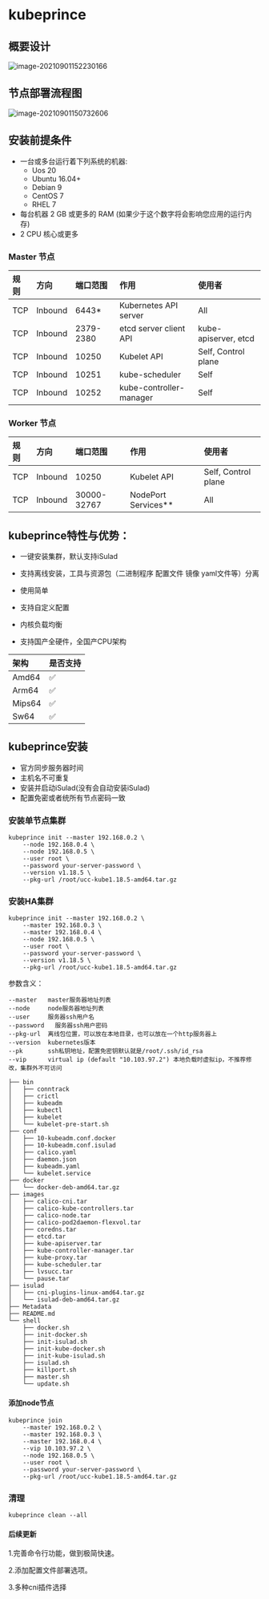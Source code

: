 # kubeprince

## 概要设计
![image-20210901152230166](https://cdn.jsdelivr.net/gh/hellocloudnative/PicGoimages@main/202109/image-20210901152230166.png)

## 节点部署流程图
![image-20210901150732606](https://cdn.jsdelivr.net/gh/hellocloudnative/PicGoimages@main/202109/image-20210901150732606.png)


## 安装前提条件

- 一台或多台运行着下列系统的机器:
  - Uos 20
  - Ubuntu 16.04+
  - Debian 9
  - CentOS 7
  - RHEL 7
- 每台机器 2 GB 或更多的 RAM (如果少于这个数字将会影响您应用的运行内存)
- 2 CPU 核心或更多


### Master 节点

| 规则 | 方向    | 端口范围  | 作用                    | 使用者               |
| :--- | :------ | :-------- | :---------------------- | :------------------- |
| TCP  | Inbound | 6443*     | Kubernetes API server   | All                  |
| TCP  | Inbound | 2379-2380 | etcd server client API  | kube-apiserver, etcd |
| TCP  | Inbound | 10250     | Kubelet API             | Self, Control plane  |
| TCP  | Inbound | 10251     | kube-scheduler          | Self                 |
| TCP  | Inbound | 10252     | kube-controller-manager | Self                 |

### Worker 节点

| 规则 | 方向    | 端口范围    | 作用                | 使用者              |
| :--- | :------ | :---------- | :------------------ | :------------------ |
| TCP  | Inbound | 10250       | Kubelet API         | Self, Control plane |
| TCP  | Inbound | 30000-32767 | NodePort Services** | All                 |

## kubeprince特性与优势：
- 一键安装集群，默认支持iSulad

- 支持离线安装，工具与资源包（二进制程序 配置文件 镜像 yaml文件等）分离

- 使用简单

- 支持自定义配置

- 内核负载均衡

- 支持国产全硬件，全国产CPU架构

| 架构 | 是否支持   |
| :--- | :------ | 
| Amd64  | ✅ | 
| Arm64  | ✅ | 
| Mips64  | ✅ | 
| Sw64  | ✅ | 



## kubeprince安装

- 官方同步服务器时间
- 主机名不可重复
- 安装并启动iSulad(没有会自动安装iSulad)
- 配置免密或者统所有节点密码一致



### 安装单节点集群

```
kubeprince init --master 192.168.0.2 \
    --node 192.168.0.4 \
    --node 192.168.0.5 \
    --user root \
    --password your-server-password \
    --version v1.18.5 \
    --pkg-url /root/ucc-kube1.18.5-amd64.tar.gz
```



### 安装HA集群

```shell
kubeprince init --master 192.168.0.2 \
    --master 192.168.0.3 \
    --master 192.168.0.4 \
    --node 192.168.0.5 \
    --user root \
    --password your-server-password \
    --version v1.18.5 \
    --pkg-url /root/ucc-kube1.18.5-amd64.tar.gz

```
参数含义：

```
--master   master服务器地址列表
--node     node服务器地址列表
--user     服务器ssh用户名
--password   服务器ssh用户密码
--pkg-url  离线包位置，可以放在本地目录，也可以放在一个http服务器上
--version  kubernetes版本
--pk       ssh私钥地址，配置免密钥默认就是/root/.ssh/id_rsa
--vip      virtual ip (default "10.103.97.2") 本地负载时虚拟ip，不推荐修改，集群外不可访问
```
```
├── bin
│   ├── conntrack
│   ├── crictl
│   ├── kubeadm
│   ├── kubectl
│   ├── kubelet
│   └── kubelet-pre-start.sh
├── conf
│   ├── 10-kubeadm.conf.docker
│   ├── 10-kubeadm.conf.isulad
│   ├── calico.yaml
│   ├── daemon.json
│   ├── kubeadm.yaml
│   └── kubelet.service
├── docker
│   └── docker-deb-amd64.tar.gz
├── images
│   ├── calico-cni.tar
│   ├── calico-kube-controllers.tar
│   ├── calico-node.tar
│   ├── calico-pod2daemon-flexvol.tar
│   ├── coredns.tar
│   ├── etcd.tar
│   ├── kube-apiserver.tar
│   ├── kube-controller-manager.tar
│   ├── kube-proxy.tar
│   ├── kube-scheduler.tar
│   ├── lvsucc.tar
│   └── pause.tar
├── isulad
│   ├── cni-plugins-linux-amd64.tar.gz
│   └── isulad-deb-amd64.tar.gz
├── Metadata
├── README.md
└── shell
    ├── docker.sh
    ├── init-docker.sh
    ├── init-isulad.sh
    ├── init-kube-docker.sh
    ├── init-kube-isulad.sh
    ├── isulad.sh
    ├── killport.sh
    ├── master.sh
    └── update.sh

```

#### 添加node节点

```shell
kubeprince join
    --master 192.168.0.2 \
    --master 192.168.0.3 \
    --master 192.168.0.4 \
    --vip 10.103.97.2 \
    --node 192.168.0.5 \
    --user root \
    --password your-server-password \
    --pkg-url /root/ucc-kube1.18.5-amd64.tar.gz
```

### 清理

```shell
kubeprince clean --all
```


#### 后续更新

1.完善命令行功能，做到极简快速。

2.添加配置文件部署选项。

3.多种cni插件选择


